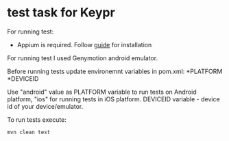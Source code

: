 # test task for Keypr

For running test:
* Appium is required. Follow [guide](https://github.com/appium/appium) for installation 

For running test I used Genymotion android emulator.

Before running tests update environemnt variables in pom.xml:
*PLATFORM
*DEVICEID

Use "android" value as PLATFORM variable to run tests on Android platform, "ios" for running tests in iOS platform.
DEVICEID variable - device id of your device/emulator.

To run tests execute:
```
mvn clean test
```





